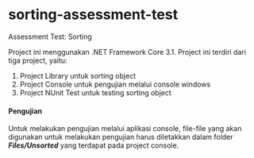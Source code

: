 # sorting-assessment-test
Assessment Test: Sorting

Project ini menggunakan .NET Framework Core 3.1. Project ini terdiri dari tiga project, yaitu:
1. Project Library untuk sorting object
2. Project Console untuk pengujian melalui console windows
3. Project NUnit Test untuk testing sorting object

#### Pengujian
Untuk melakukan pengujian melalui aplikasi console, file-file yang akan digunakan untuk melakukan pengujian harus diletakkan dalam folder ***Files/Unsorted*** yang terdapat pada project console.
